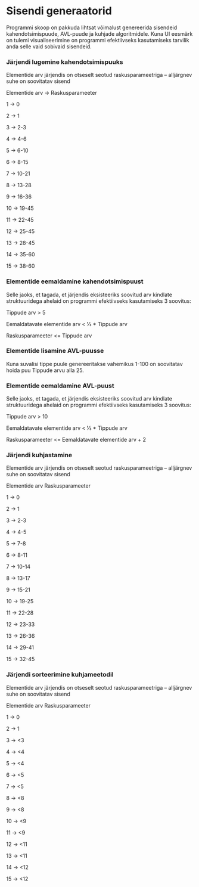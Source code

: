 # Sisendi generaatorid

Programmi skoop on pakkuda lihtsat võimalust genereerida sisendeid kahendotsimispuude, AVL-puude ja kuhjade algoritmidele. Kuna UI eesmärk on tulemi visualiseerimine on programmi efektiivseks kasutamiseks tarvilik anda selle vaid sobivaid sisendeid.

### Järjendi lugemine kahendotsimispuuks

Elementide arv järjendis on otseselt seotud raskusparameetriga – alljärgnev suhe on soovitatav sisend

Elementide arv -> Raskusparameeter

1	-> 0

2	-> 1

3	-> 2-3

4 -> 4-6

5	-> 6-10

6	-> 8-15

7	-> 10-21

8	-> 13-28

9	-> 16-36

10 -> 19-45

11 -> 22-45

12 -> 25-45

13 -> 28-45

14 -> 35-60

15 -> 38-60

### Elementide eemaldamine kahendotsimispuust

Selle jaoks, et tagada, et järjendis eksisteeriks soovitud arv kindlate struktuuridega ahelaid on programmi efektiivseks kasutamiseks 3 soovitus:

Tippude arv > 5

Eemaldatavate elementide arv < ⅓ * Tippude arv

Raskusparameeter <= Tippude arv

### Elementide lisamine AVL-puusse

Kuna suvalisi tippe puule genereeritakse vahemikus 1-100 on soovitatav hoida puu Tippude arvu alla 25.

### Elementide eemaldamine AVL-puust

Selle jaoks, et tagada, et järjendis eksisteeriks soovitud arv kindlate struktuuridega ahelaid on programmi efektiivseks kasutamiseks 3 soovitus:

Tippude arv > 10

Eemaldatavate elementide arv < ⅓ * Tippude arv

Raskusparameeter <= Eemaldatavate elementide arv + 2

### Järjendi kuhjastamine
Elementide arv järjendis on otseselt seotud raskusparameetriga – alljärgnev suhe on soovitatav sisend

Elementide arv		Raskusparameeter

1	-> 0

2	-> 1

3	-> 2-3

4	-> 4-5

5	-> 7-8

6	-> 8-11

7	-> 10-14

8	-> 13-17

9	-> 15-21

10 -> 19-25

11 -> 22-28

12 -> 23-33

13 -> 26-36

14 ->	29-41

15 -> 32-45

### Järjendi sorteerimine kuhjameetodil

Elementide arv järjendis on otseselt seotud raskusparameetriga – alljärgnev suhe on soovitatav sisend

Elementide arv		Raskusparameeter

1	-> 0

2	-> 1

3	-> <3

4	-> <4

5	-> <4

6	-> <5

7	-> <5

8	-> <8

9	-> <8

10 -> <9

11 -> <9

12 -> <11

13 -> <11

14 ->	<12

15 ->	<12


